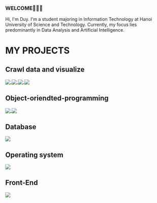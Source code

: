 ### WELCOME👋👋👋
Hi, I'm Duy. I'm a student majoring in Information Technology at Hanoi University of Science and Technology. Currently, my focus lies predominantly in Data Analysis and Artificial Intelligence.<br>

# MY PROJECTS  

## Crawl data and visualize
<a href="https://github.com/ncduy03/vietnamese_graduation_exam">
  <img align="center" src="https://github-readme-stats.anuraghazra1.vercel.app/api/pin/?username=ncduy03&repo=vietnamese_graduation_exam&theme=great-gatsby" />
</a>

<a href="https://github.com/ncduy03/bitcoin_price_track">
  <img align="center" src="https://github-readme-stats.anuraghazra1.vercel.app/api/pin/?username=ncduy03&repo=bitcoin_price_track&theme=great-gatsby" />
</a>

<a href="https://github.com/ncduy03/chess_players_data">
  <img align="center" src="https://github-readme-stats.anuraghazra1.vercel.app/api/pin/?username=ncduy03&repo=chess_players_data&theme=midnight-purple" />
</a>

<a href="https://github.com/ncduy03/pokemon_crawl_data">
  <img align="center" src="https://github-readme-stats.anuraghazra1.vercel.app/api/pin/?username=ncduy03&repo=pokemon_crawl_data&theme=midnight-purple" />
</a>

## Object-oriendted-programming
<a href="https://github.com/ncduy03/oop_history_library">
  <img align="center" src="https://github-readme-stats.anuraghazra1.vercel.app/api/pin/?username=ncduy03&repo=oop_history_library&theme=midnight-purple" />
</a>

<a href="https://github.com/ncduy03/blockchain_proof_of_stake">
  <img align="center" src="https://github-readme-stats.anuraghazra1.vercel.app/api/pin/?username=ncduy03&repo=blockchain_proof_of_stake&theme=midnight-purple" />
</a>

## Database
<a href="https://github.com/ncduy03/children_clothes_shop_dbms">
  <img align="center" src="https://github-readme-stats.anuraghazra1.vercel.app/api/pin/?username=ncduy03&repo=children_clothes_shop_DBMS&theme=vision-friendly-dark" />
</a>

## Operating system
<a href="https://github.com/ncduy03/os_page_replacement">
  <img align="center" src="https://github-readme-stats.anuraghazra1.vercel.app/api/pin/?username=ncduy03&repo=os_page_replacement&theme=great-gatsby" />
</a>

## Front-End
<a href="https://github.com/ncduy03/starbucks_homepage">
  <img align="center" src="https://github-readme-stats.anuraghazra1.vercel.app/api/pin/?username=ncduy03&repo=starbucks_homepage&theme=great-gatsby" />
</a>


